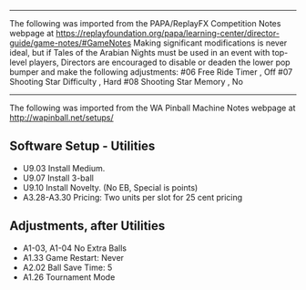 ***
The following was imported from the PAPA/ReplayFX Competition Notes webpage at https://replayfoundation.org/papa/learning-center/director-guide/game-notes/#GameNotes
Making significant modifications is never ideal, but if Tales of the Arabian Nights must be used in an event with top-level players, Directors are encouraged to disable or deaden the lower pop bumper and make the following adjustments: #06 Free Ride Timer , Off #07 Shooting Star Difficulty , Hard #08 Shooting Star Memory , No
***
The following was imported from the WA Pinball Machine Notes webpage at http://wapinball.net/setups/
## Software Setup - Utilities
-   U9.03 Install Medium.
-   U9.07 Install 3-ball
-   U9.10 Install Novelty. (No EB, Special is points)
-   A3.28-A3.30 Pricing: Two units per slot for 25 cent pricing
## Adjustments, after Utilities
-   A1-03, A1-04 No Extra Balls
-   A1.33 Game Restart: Never
-   A2.02 Ball Save Time: 5
-   A1.26 Tournament Mode
